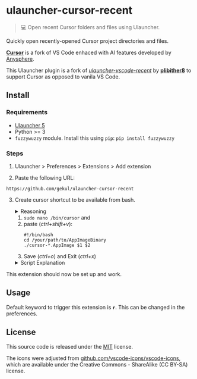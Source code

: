 # ulauncher-cursor-recent

> 💻 Open recent Cursor folders and files using Ulauncher.

Quickly open recently-opened Cursor project directories and files.

**[Cursor](https://www.cursor.com/)** is a fork of VS Code enhaced with AI features developed by [Anysphere](https://anysphere.inc/).

This Ulauncher plugin is a fork of [*ulauncher-vscode-recent*](https://github.com/plibither8/ulauncher-vscode-recent) by [**plibither8**](https://github.com/plibither8/ulauncher-vscode-recent) to support Cursor as opposed to vanila VS Code.

## Install

### Requirements

- [Ulauncher 5](https://ulauncher.io/)
- Python >= 3
- `fuzzywuzzy` module.
  Install this using `pip`: `pip install fuzzywuzzy`

### Steps

1. Ulauncher > Preferences > Extensions > Add extension

2. Paste the following URL:

```
https://github.com/gekul/ulauncher-cursor-recent
```
3. Create cursor shortcut to be available from bash.
    <details>
    <summary>Reasoning</summary>
    Cursor is currently distributed as an AppImage binary.

    Which gets updated changing the name and has no terminal command by default, therefore, can't be called by the plugin.

    Thus, let's add shortcut to have your `cursor` available from bash.
    </details>

   
   1. `sudo nano /bin/cursor` and 
   2. paste (*ctrl+shift+v*):
      ```
      #!/bin/bash
      cd /your/path/to/AppImageBinary
      ./cursor-*.AppImage $1 $2
      ```
   3. Save (*ctrl+o*) and Exit (*ctrl+x*)
    <details>
    <summary>Script Explanation</summary>
    This script calls your Cursor binary with the first 2 arguments received.
    </details>

This extension should now be set up and work.

## Usage

Default keyword to trigger this extension is **`r`**. This can be changed in the preferences.

## License

This source code is released under the [MIT](LICENSE) license.

The icons were adjusted from [github.com/vscode-icons/vscode-icons](https://github.com/vscode-icons/vscode-icons), which are available under the Creative Commons - ShareAlike (CC BY-SA) license.
